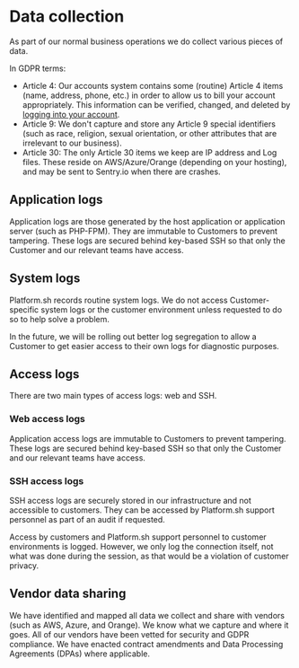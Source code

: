 # Data collection

As part of our normal business operations we do collect various pieces of data.

In GDPR terms:

* Article 4: Our accounts system contains some (routine) Article 4 items (name, address, phone, etc.) in order to allow us to bill your account appropriately.  This information can be verified, changed, and deleted by [logging into your account](https://accounts.platform.sh/).
* Article 9: We don't capture and store any Article 9 special identifiers (such as race, religion, sexual orientation, or other attributes that are irrelevant to our business). 
* Article 30: The only Article 30 items we keep are IP address and Log files. These reside on AWS/Azure/Orange (depending on your hosting), and may be sent to Sentry.io when there are crashes.

## Application logs

Application logs are those generated by the host application or application server (such as PHP-FPM).  They are immutable to Customers to prevent tampering. These logs are secured behind key-based SSH so that only the Customer and our relevant teams have access.

## System logs

Platform.sh records routine system logs.  We do not access Customer-specific system logs or the customer environment unless requested to do so to help solve a problem.

In the future, we will be rolling out better log segregation to allow a Customer to get easier access to their own logs for diagnostic purposes.

## Access logs

There are two main types of access logs: web and SSH.

### Web access logs

Application access logs are immutable to Customers to prevent tampering. These logs are secured behind key-based SSH so that only the Customer and our relevant teams have access.

### SSH access logs

SSH access logs are securely stored in our infrastructure and not accessible to customers.  They can be accessed by Platform.sh support personnel as part of an audit if requested.

Access by customers and Platform.sh support personnel to customer environments is logged.  However, we only log the connection itself, not what was done during the session, as that would be a violation of customer privacy.

## Vendor data sharing

We have identified and mapped all data we collect and share with vendors (such as AWS, Azure, and Orange). We know what we capture and where it goes. All of our vendors have been vetted for security and GDPR compliance.  We have enacted contract amendments and Data Processing Agreements (DPAs) where applicable.

